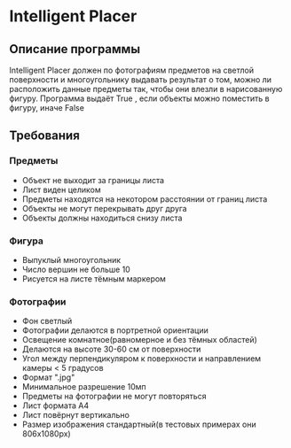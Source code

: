 <h1>Intelligent Placer</h1>
<h2>Описание программы</h2>
  <p>Intelligent Placer должен по фотографиям предметов на светлой
поверхности и многоугольнику выдавать результат о том, можно ли расположить
данные предметы так, чтобы они влезли в нарисованную фигуру. Программа выдаёт True
, если объекты можно поместить в фигуру, иначе False</p>
<h2>Требования</h2>
<h3>Предметы</h3>
  <ul>
    <li>Объект не выходит за границы листа</li>
    <li>Лист виден целиком</li>
    <li>Предметы находятся на некотором расстоянии от границ листа</li>
    <li>Объекты не могут перекрывать друг друга</li>
    <li>Объекты должны находиться снизу листа</li>
    
  </ul>
<h3>Фигура</h3>
  <ul>
    <li>Выпуклый многоугольник</li>
    <li>Число вершин не больше 10</li>
    <li>Рисуется на листе тёмным маркером</li>
  </ul>
<h3>Фотографии</h3>
  <ul>
    <li>Фон светлый</li>
    <li>Фотографии делаются в портретной ориентации</li>
    <li>Освещение комнатное(равномерное и без тёмных областей)</li>
    <li>Делаются на высоте 30-60 см от поверхности</li>
    <li>Угол между перпендикуляром к поверхности и направлением камеры < 5 градусов</li>
    <li>Формат ".jpg"</li>
    <li>Минимальное разрешение 10мп</li>
    <li>Предметы на фотографии не могут повторяться</li>
    <li>Лист формата А4</li>
    <li>Лист повёрнут вертикально</li>
    <li>Размер изображения стандартный(в тестовых примерах они 806x1080px)</li>
  </ul>

  
